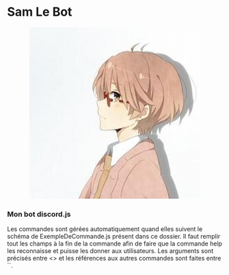 <DOCTYPE html>
  <head>
  </head>
  <body>
    <h1>Sam Le Bot</h1>
    <center>
      <img src="images/avatar.ico" alt="Sam's icon" />
    </center>
    <h3>Mon bot discord.js</h3>
    <p>Les commandes sont gérées automatiquement quand elles suivent le schéma de ExempleDeCommande.js présent dans ce dossier. Il faut remplir tout les champs à la fin de la commande afin de faire que la commande help les reconnaisse et puisse les donner aux utilisateurs. Les arguments sont précisés entre <> et les références aux autres commandes sont faites entre ``.</p>
    <p></p>
  </body>
</html>
